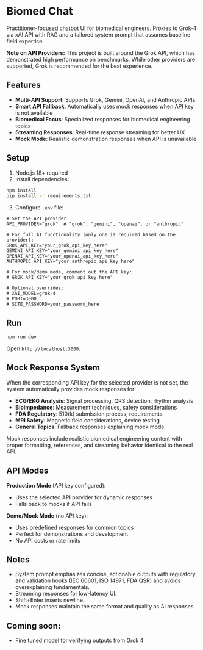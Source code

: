 # Biomed Chat

Practitioner-focused chatbot UI for biomedical engineers. Proxies to Grok‑4 via xAI API with RAG and a tailored system prompt that assumes baseline field expertise.

**Note on API Providers:** This project is built around the Grok API, which has demonstrated high performance on benchmarks. While other providers are supported, Grok is recommended for the best experience.

## Features

- **Multi-API Support**: Supports Grok, Gemini, OpenAI, and Anthropic APIs.
- **Smart API Fallback**: Automatically uses mock responses when API key is not available
- **Biomedical Focus**: Specialized responses for biomedical engineering topics
- **Streaming Responses**: Real-time response streaming for better UX
- **Mock Mode**: Realistic demonstration responses when API is unavailable

## Setup

1. Node.js 18+ required
2. Install dependencies:

```sh
npm install
pip install -r requirements.txt
```

3. Configure `.env` file:

```env
# Set the API provider
API_PROVIDER="grok"  # "grok", "gemini", "openai", or "anthropic"

# For full AI functionality (only one is required based on the provider):
GROK_API_KEY="your_grok_api_key_here"
GEMINI_API_KEY="your_gemini_api_key_here"
OPENAI_API_KEY="your_openai_api_key_here"
ANTHROPIC_API_KEY="your_anthropic_api_key_here"

# For mock/demo mode, comment out the API key:
# GROK_API_KEY="your_grok_api_key_here"

# Optional overrides:
# XAI_MODEL=grok-4
# PORT=3000
# SITE_PASSWORD=your_password_here
```

## Run

```sh
npm run dev
```

Open `http://localhost:3000`.

## Mock Response System

When the corresponding API key for the selected provider is not set, the system automatically provides mock responses for:

- **ECG/EKG Analysis**: Signal processing, QRS detection, rhythm analysis
- **Bioimpedance**: Measurement techniques, safety considerations
- **FDA Regulatory**: 510(k) submission process, requirements
- **MRI Safety**: Magnetic field considerations, device testing
- **General Topics**: Fallback responses explaining mock mode

Mock responses include realistic biomedical engineering content with proper formatting, references, and streaming behavior identical to the real API.

## API Modes

**Production Mode** (API key configured):
- Uses the selected API provider for dynamic responses
- Falls back to mocks if API fails

**Demo/Mock Mode** (no API key):
- Uses predefined responses for common topics
- Perfect for demonstrations and development
- No API costs or rate limits

## Notes
- System prompt emphasizes concise, actionable outputs with regulatory and validation hooks (IEC 60601, ISO 14971, FDA QSR) and avoids overexplaining fundamentals.
- Streaming responses for low-latency UI.
- Shift+Enter inserts newline. 
- Mock responses maintain the same format and quality as AI responses.

## Coming soon:
- Fine tuned model for verifying outputs from Grok 4